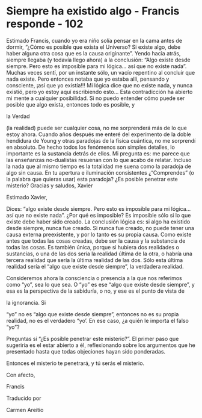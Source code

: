 # Siempre ha existido algo - Francis responde - 102

Estimado Francis, cuando yo era ni&ntilde;o sol&iacute;a pensar en la cama antes de dormir, &ldquo;&iquest;C&oacute;mo es posible que exista el Universo? Si existe algo, debe haber alguna otra cosa que es la causa originante&rdquo;. Yendo hacia atr&aacute;s, siempre llegaba (y todav&iacute;a llego ahora) a la conclusi&oacute;n: &ldquo;Algo existe desde siempre. Pero esto es imposible para mi l&oacute;gica&hellip; as&iacute; que no existe nada&rdquo;. Muchas veces sent&iacute;, por un instante s&oacute;lo, un vac&iacute;o repentino al concluir que nada existe. Pero entonces notaba que yo estaba all&iacute;, pensando y consciente, &iexcl;as&iacute; que yo exist&iacute;a!!! Mi l&oacute;gica dice que no existe nada, y nunca existi&oacute;, pero yo estoy aqu&iacute; escribiendo esto&hellip; Esta contradicci&oacute;n ha abierto mi mente a cualquier posibilidad. Si no puedo entender c&oacute;mo puede ser posible que algo exista, entonces todo es posible, y 

la Verdad

 (la realidad) puede ser cualquier cosa, no me sorprender&aacute; m&aacute;s de lo que estoy ahora. Cuando a&ntilde;os despu&eacute;s me enter&eacute; del experimento de la doble hendidura de Young y otras paradojas de la f&iacute;sica cu&aacute;ntica, no me sorprend&iacute; en absoluto. De hecho todos los fen&oacute;menos son simples detalles, lo importante es la sustancia detr&aacute;s de ellos. Mi pregunta es: me parece que las ense&ntilde;anzas no-dualistas resuenan con lo que acabo de relatar. Incluso la nada que al mismo tiempo es la totalidad me suena como la paradoja de algo sin causa. En tu apertura e iluminaci&oacute;n consistentes &iquest;&ldquo;Comprendes&rdquo; (o la palabra que quieras usar) esta paradoja? &iquest;Es posible penetrar este misterio? Gracias y saludos, Xavier

Estimado Xavier, 

Dices: &ldquo;algo existe desde siempre. Pero esto es imposible para mi l&oacute;gica&hellip; as&iacute; que no existe nada&rdquo;. &iquest;Por qu&eacute; es imposible? Es imposible s&oacute;lo si lo que existe debe haber sido creado. La conclusi&oacute;n l&oacute;gica es: si algo ha existido desde siempre, nunca fue creado. Si nunca fue creado, no puede tener una causa externa preexistente, y por lo tanto es su propia causa. Como existe antes que todas las cosas creadas, debe ser la causa y la substancia de todas las cosas. Es tambi&eacute;n &uacute;nica, porque si hubiera dos realidades o sustancias, o una de las dos ser&iacute;a la realidad &uacute;ltima de la otra, o habr&iacute;a una tercera realidad que ser&iacute;a la &uacute;ltima realidad de las dos. S&oacute;lo esta &uacute;ltima realidad ser&iacute;a el &ldquo;algo que existe desde siempre&rdquo;, la verdadera realidad. 

Consideremos ahora la consciencia o presencia a la que nos referimos como &ldquo;yo&rdquo;, sea lo que sea. O &ldquo;yo&rdquo; es ese &ldquo;algo que existe desde siempre&rdquo;, y esa es la perspectiva de la sabidur&iacute;a, o no, y ese es el punto de vista de 

la ignorancia. Si

 &ldquo;yo&rdquo; no es &ldquo;algo que existe desde siempre&rdquo;, entonces no es su propia realidad, no es el verdadero &ldquo;yo&rsquo;. En ese caso, &iquest;a qui&eacute;n le importa el falso &ldquo;yo&rdquo;?

Preguntas si &ldquo;&iquest;Es posible penetrar este misterio?&rdquo;. El primer paso que sugerir&iacute;a es el estar abierto a &eacute;l, reflexionando sobre los argumentos que he presentado hasta que todas objeciones hayan sido ponderadas.

Entonces el misterio te penetrar&aacute;, y t&uacute; ser&aacute;s el misterio.

Con afecto, 

Francis

Traducido por 

Carmen Areitio


